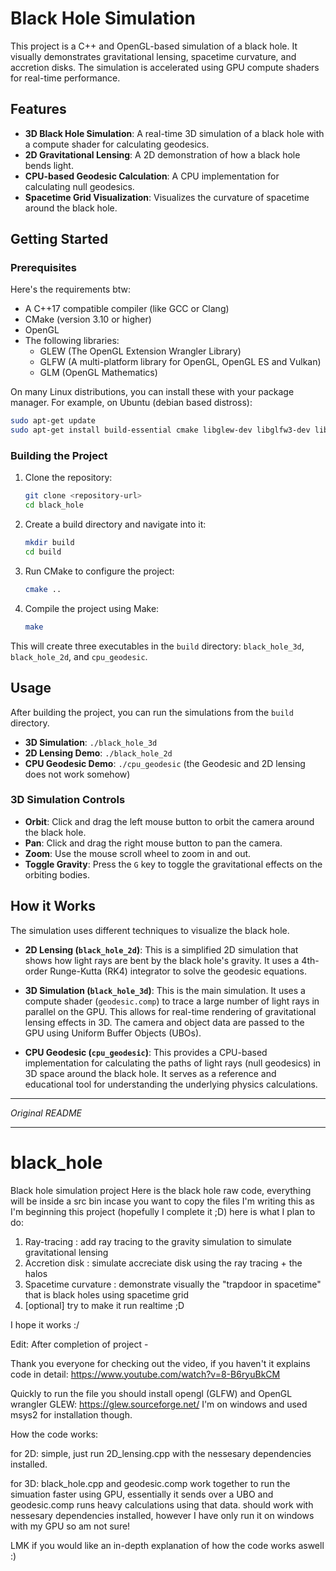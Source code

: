 # Black Hole Simulation

This project is a C++ and OpenGL-based simulation of a black hole. It visually demonstrates gravitational lensing, spacetime curvature, and accretion disks. The simulation is accelerated using GPU compute shaders for real-time performance.

## Features

*   **3D Black Hole Simulation**: A real-time 3D simulation of a black hole with a compute shader for calculating geodesics.
*   **2D Gravitational Lensing**: A 2D demonstration of how a black hole bends light.
*   **CPU-based Geodesic Calculation**: A CPU implementation for calculating null geodesics.
*   **Spacetime Grid Visualization**: Visualizes the curvature of spacetime around the black hole.

## Getting Started

### Prerequisites

Here's the requirements btw:
*   A C++17 compatible compiler (like GCC or Clang)
*   CMake (version 3.10 or higher)
*   OpenGL
*   The following libraries:
    *   GLEW (The OpenGL Extension Wrangler Library)
    *   GLFW (A multi-platform library for OpenGL, OpenGL ES and Vulkan)
    *   GLM (OpenGL Mathematics)

On many Linux distributions, you can install these with your package manager. For example, on Ubuntu (debian based distross):
```bash
sudo apt-get update
sudo apt-get install build-essential cmake libglew-dev libglfw3-dev libglm-dev
```

### Building the Project

1.  Clone the repository:
    ```bash
    git clone <repository-url>
    cd black_hole
    ```
2.  Create a build directory and navigate into it:
    ```bash
    mkdir build
    cd build
    ```
3.  Run CMake to configure the project:
    ```bash
    cmake ..
    ```
4.  Compile the project using Make:
    ```bash
    make
    ```
This will create three executables in the `build` directory: `black_hole_3d`, `black_hole_2d`, and `cpu_geodesic`.

## Usage

After building the project, you can run the simulations from the `build` directory.

*   **3D Simulation**: `./black_hole_3d`
*   **2D Lensing Demo**: `./black_hole_2d`
*   **CPU Geodesic Demo**: `./cpu_geodesic`
(the Geodesic and 2D lensing does not work somehow)

### 3D Simulation Controls

*   **Orbit**: Click and drag the left mouse button to orbit the camera around the black hole.
*   **Pan**: Click and drag the right mouse button to pan the camera.
*   **Zoom**: Use the mouse scroll wheel to zoom in and out.
*   **Toggle Gravity**: Press the `G` key to toggle the gravitational effects on the orbiting bodies.

## How it Works

The simulation uses different techniques to visualize the black hole.

*   **2D Lensing (`black_hole_2d`)**: This is a simplified 2D simulation that shows how light rays are bent by the black hole's gravity. It uses a 4th-order Runge-Kutta (RK4) integrator to solve the geodesic equations.

*   **3D Simulation (`black_hole_3d`)**: This is the main simulation. It uses a compute shader (`geodesic.comp`) to trace a large number of light rays in parallel on the GPU. This allows for real-time rendering of gravitational lensing effects in 3D. The camera and object data are passed to the GPU using Uniform Buffer Objects (UBOs).

*   **CPU Geodesic (`cpu_geodesic`)**: This provides a CPU-based implementation for calculating the paths of light rays (null geodesics) in 3D space around the black hole. It serves as a reference and educational tool for understanding the underlying physics calculations.

---
*Original README*

---

# black_hole
Black hole simulation project
Here is the black hole raw code, everything will be inside a src bin incase you want to copy the files
I'm writing this as I'm beginning this project (hopefully I complete it ;D) here is what I plan to do:

1. Ray-tracing : add ray tracing to the gravity simulation to simulate gravitational lensing
2. Accretion disk : simulate accreciate disk using the ray tracing + the halos
3. Spacetime curvature : demonstrate visually the "trapdoor in spacetime" that is black holes using spacetime grid
4. [optional] try to make it run realtime ;D

I hope it works :/



Edit: After completion of project - 

Thank you everyone for checking out the video, if you haven't it explains code in detail: https://www.youtube.com/watch?v=8-B6ryuBkCM

Quickly to run the file you should install opengl (GLFW) and OpenGL wrangler GLEW: https://glew.sourceforge.net/
I'm on windows and used msys2 for installation though.

How the code works:

for 2D: simple, just run 2D_lensing.cpp with the nessesary dependencies installed.

for 3D: black_hole.cpp and geodesic.comp work together to run the simuation faster using GPU, essentially it sends over a UBO and geodesic.comp runs heavy calculations using that data.
should work with nessesary dependencies installed, however I have only run it on windows with my GPU so am not sure!

LMK if you would like an in-depth explanation of how the code works aswell :)
